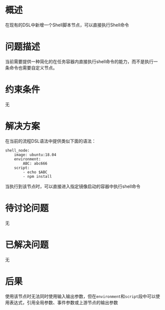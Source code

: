 
# 概述

在现有的DSL中新增一个Shell脚本节点，可以直接执行Shell命令

# 问题描述

当前需要提供一种简化的在任务容器内直接执行shell命令的能力，而不是执行一条命令也需要自定义节点。

# 约束条件

无

# 解决方案

在当前的流程DSL语法中提供类似下面的语法：
```
shell_node:
    image: ubuntu:18.04
    environment:
        ABC: abc666
    script: 
        - echo $ABC
        - npm install
```
当执行到该节点时，可以直接进入指定镜像启动的容器中执行shell命令

# 待讨论问题

无

# 已解决问题

无

# 后果

使用该节点时无法同时使用输入输出参数，但在`environment`和`script`段中可以使用表达式，引用全局参数、事件参数或上游节点的输出参数
